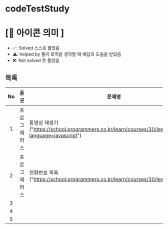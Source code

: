 # codeTestStudy

# **[📌 아이콘 의미 ]**

- ✅: Solved 스스로 풀었음
- ⚠️: helped by 풀이 로직을 생각할 때 해답의 도움을 받았음
- ❌: Not solved 못 풀었음

## **목록**
|No|푼 곳|문제명|난이도|풀이|
|:-:|:-----:|-------|:-----:|:-----:|
|1|프로그래머스|동영상 재생기("https://school.programmers.co.kr/learn/courses/30/lessons/340213?language=javascript")|level.1|✅|
|2|프로그래머스|전화번호 목록("https://school.programmers.co.kr/learn/courses/30/lessons/42577")|level.2|⚠️|
|3||||✅|
|4||||✅|
|5||||✅|

